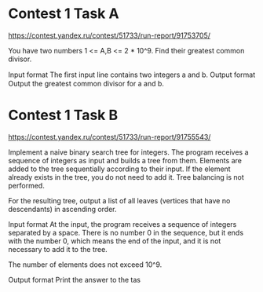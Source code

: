 # Contest 1 Task A
https://contest.yandex.ru/contest/51733/run-report/91753705/

You have two numbers 1 <= A,B <= 2 * 10^9. Find their greatest common divisor.

Input format
The ﬁrst input line contains two integers a and b.
Output format
Output the greatest common divisor for a and b.
# Contest 1 Task B
https://contest.yandex.ru/contest/51733/run-report/91755543/

Implement a naive binary search tree for integers. The program receives a sequence of integers as input and builds a tree from them. Elements are added to the tree sequentially according to their input. If the element already exists in the tree, you do not need to add it. Tree balancing is not performed.

For the resulting tree, output a list of all leaves (vertices that have no descendants) in ascending order.

Input format
At the input, the program receives a sequence of integers separated by a space. There is no number 0 in the sequence, but it ends with the number 0, which means the end of the input, and it is not necessary to add it to the tree.

The number of elements does not exceed 10^9.

Output format
Print the answer to the tas
